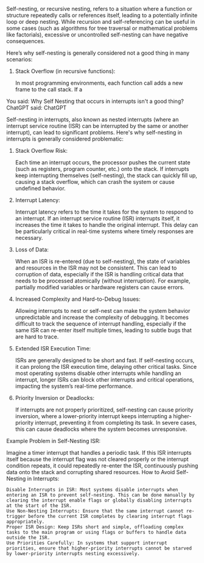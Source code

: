 Self-nesting, or recursive nesting, refers to a situation where a function or structure repeatedly calls or references itself, leading to a potentially infinite loop or deep nesting. While recursion and self-referencing can be useful in some cases (such as algorithms for tree traversal or mathematical problems like factorials), excessive or uncontrolled self-nesting can have negative consequences.

Here’s why self-nesting is generally considered not a good thing in many scenarios:
1. Stack Overflow (in recursive functions):

    In most programming environments, each function call adds a new frame to the call stack. If a

You said:
Why Self Nesting that occurs in interrupts isn't a good thing?
ChatGPT said:
ChatGPT

Self-nesting in interrupts, also known as nested interrupts (where an interrupt service routine (ISR) can be interrupted by the same or another interrupt), can lead to significant problems. Here's why self-nesting in interrupts is generally considered problematic:
1. Stack Overflow Risk:

    Each time an interrupt occurs, the processor pushes the current state (such as registers, program counter, etc.) onto the stack. If interrupts keep interrupting themselves (self-nesting), the stack can quickly fill up, causing a stack overflow, which can crash the system or cause undefined behavior.

2. Interrupt Latency:

    Interrupt latency refers to the time it takes for the system to respond to an interrupt. If an interrupt service routine (ISR) interrupts itself, it increases the time it takes to handle the original interrupt. This delay can be particularly critical in real-time systems where timely responses are necessary.

3. Loss of Data:

    When an ISR is re-entered (due to self-nesting), the state of variables and resources in the ISR may not be consistent. This can lead to corruption of data, especially if the ISR is handling critical data that needs to be processed atomically (without interruption). For example, partially modified variables or hardware registers can cause errors.

4. Increased Complexity and Hard-to-Debug Issues:

    Allowing interrupts to nest or self-nest can make the system behavior unpredictable and increase the complexity of debugging. It becomes difficult to track the sequence of interrupt handling, especially if the same ISR can re-enter itself multiple times, leading to subtle bugs that are hard to trace.

5. Extended ISR Execution Time:

    ISRs are generally designed to be short and fast. If self-nesting occurs, it can prolong the ISR execution time, delaying other critical tasks. Since most operating systems disable other interrupts while handling an interrupt, longer ISRs can block other interrupts and critical operations, impacting the system’s real-time performance.

6. Priority Inversion or Deadlocks:

    If interrupts are not properly prioritized, self-nesting can cause priority inversion, where a lower-priority interrupt keeps interrupting a higher-priority interrupt, preventing it from completing its task. In severe cases, this can cause deadlocks where the system becomes unresponsive.

Example Problem in Self-Nesting ISR:

Imagine a timer interrupt that handles a periodic task. If this ISR interrupts itself because the interrupt flag was not cleared properly or the interrupt condition repeats, it could repeatedly re-enter the ISR, continuously pushing data onto the stack and corrupting shared resources.
How to Avoid Self-Nesting in Interrupts:

    Disable Interrupts in ISR: Most systems disable interrupts when entering an ISR to prevent self-nesting. This can be done manually by clearing the interrupt enable flags or globally disabling interrupts at the start of the ISR.
    Use Non-Nesting Interrupts: Ensure that the same interrupt cannot re-trigger before the current ISR completes by clearing interrupt flags appropriately.
    Proper ISR Design: Keep ISRs short and simple, offloading complex tasks to the main program or using flags or buffers to handle data outside the ISR.
    Use Priorities Carefully: In systems that support interrupt priorities, ensure that higher-priority interrupts cannot be starved by lower-priority interrupts nesting excessively.
